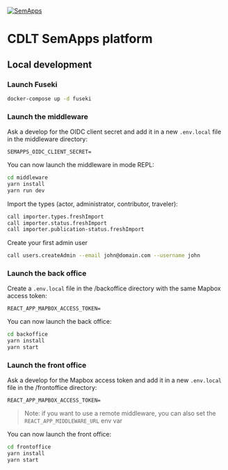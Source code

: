 [![SemApps](https://badgen.net/badge/Powered%20by/SemApps/28CDFB)](https://semapps.org)

# CDLT SemApps platform

## Local development

### Launch Fuseki

```bash
docker-compose up -d fuseki
```

### Launch the middleware

Ask a develop for the OIDC client secret and add it in a new `.env.local` file in the middleware directory:

```dotenv
SEMAPPS_OIDC_CLIENT_SECRET=
```

You can now launch the middleware in mode REPL:

```bash
cd middleware
yarn install
yarn run dev
```

Import the types (actor, administrator, contributor, traveler):

```bash
call importer.types.freshImport
call importer.status.freshImport
call importer.publication-status.freshImport
```

Create your first admin user

```bash
call users.createAdmin --email john@domain.com --username john 
```

### Launch the back office

Create a `.env.local` file in the /backoffice directory with the same Mapbox access token:

```dotenv
REACT_APP_MAPBOX_ACCESS_TOKEN=
```

You can now launch the back office:

```bash
cd backoffice
yarn install
yarn start
```


### Launch the front office

Ask a develop for the Mapbox access token and add it in a new `.env.local` file in the /frontoffice directory:

```dotenv
REACT_APP_MAPBOX_ACCESS_TOKEN=
```

> Note: if you want to use a remote middleware, you can also set the `REACT_APP_MIDDLEWARE_URL` env var

You can now launch the front office:

```bash
cd frontoffice
yarn install
yarn start
```
